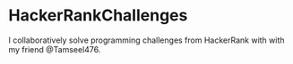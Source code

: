 # HackerRankChallenges
I collaboratively solve programming challenges from HackerRank with with my friend @Tamseel476. 
